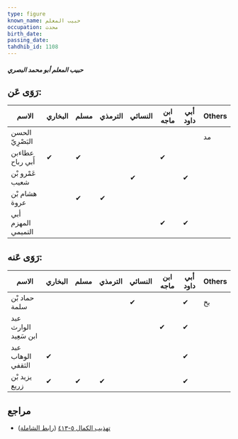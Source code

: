```yaml
---
type: figure
known_name: حبيب المعلم
occupation: محدث
birth_date:
passing_date:
tahdhib_id: 1108
---
```

##### حبيب المعلم أبو محمد البصري

## رَوَى عَن:
| الاسم              | البخاري | مسلم | الترمذي | النسائي | ابن ماجه | أبي داود | Others |
| ------------------ | ------- | ---- | ------- | ------- | -------- | -------- | ------ |
| الحسن البَصْرِيّ   |         |      |         |         |          |          | مد     |
| عطاءبن أَبي رباح   | ✔       | ✔    |         |         | ✔        |          |        |
| عَمْرو بْن شعيب    |         |      |         | ✔       |          | ✔        |        |
| هشام بْن عروة      |         | ✔    | ✔       |         |          |          |        |
| أبي المهزم التميمي |         |      |         |         | ✔        | ✔        |        |
## رَوَى عَنه:
| الاسم                 | البخاري | مسلم | الترمذي | النسائي | ابن ماجه | أبي داود | Others |
| --------------------- | ------- | ---- | ------- | ------- | -------- | -------- | ------ |
| حماد بْن سلمة         |         |      |         | ✔       |          | ✔        | بخ     |
| عبد الوارث ابن سَعِيد |         |      |         |         | ✔        | ✔        |        |
| عبد الوهاب الثقفي     | ✔       |      |         |         |          | ✔        |        |
| يزيد بْن زريع         | ✔       | ✔    | ✔       |         |          | ✔        |        |
## مراجع
- [تهذيب الكمال ٥-٤١٣](obsidian://open?vault=Tahdhib-al-Kamal&file=Figures/١١٠٨-حبيب%20المعلم%20أبو%20محمد%20البصري) ([رابط الشاملة](https://shamela.ws/book/3722/2491))